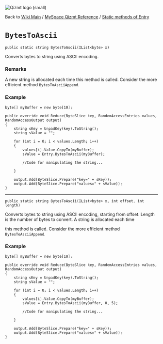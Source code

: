 <a href='Hidden comment: Image:'></a><img src='http://qizmt.googlecode.com/svn/wiki/images/Qizmt_logo_small.png' alt='Qizmt logo (small)' />

Back to <a href='Hidden comment: Link:'></a>[Wiki Main](Main.md) / [MySpace Qizmt Reference](MySpaceQizmtReference.md) / [Static methods of Entry](MySpaceQizmtReferenceEntryStaticMethods.md)



# `BytesToAscii` #
`public static string BytesToAscii(IList<byte> x)`

Converts bytes to string using ASCII encoding.
### Remarks ###
A new string is allocated each time this method is called.  Consider the more efficient method `BytesToAsciiAppend`.

### Example ###
```
byte[] myBuffer = new byte[10];

public override void Reduce(ByteSlice key, RandomAccessEntries values, RandomAccessOutput output)
{
    string sKey = UnpadKey(key).ToString();
    string sValue = "";

    for (int i = 0; i < values.Length; i++)
    {
        values[i].Value.CopyTo(myBuffer);
        sValue = Entry.BytesToAscii(myBuffer);

        //Code for manipulating the string...

    }

    output.Add(ByteSlice.Prepare("key=" + sKey));
    output.Add(ByteSlice.Prepare("values=" + sValue));
} 
```

---




`public static string BytesToAscii(IList<byte> x, int offset, int length)`

Converts bytes to string using ASCII encoding, starting from offset.  Length is the number of bytes to convert.  A string is allocated each time

this method is called.  Consider the more efficient method `BytesToAsciiAppend`.

### Example ###
```
byte[] myBuffer = new byte[10];

public override void Reduce(ByteSlice key, RandomAccessEntries values, RandomAccessOutput output)
{
    string sKey = UnpadKey(key).ToString();
    string sValue = "";

    for (int i = 0; i < values.Length; i++)
    {
        values[i].Value.CopyTo(myBuffer);
        sValue = Entry.BytesToAscii(myBuffer, 0, 5);

        //Code for manipulating the string...

    }

    output.Add(ByteSlice.Prepare("key=" + sKey));
    output.Add(ByteSlice.Prepare("values=" + sValue));
} 
```